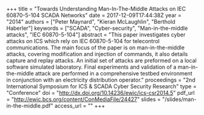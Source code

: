 +++
title = "Towards Understanding Man-In-The-Middle Attacks on IEC 60870-5-104 SCADA Networks"
date = 2017-12-09T17:44:38Z
year = "2014"
authors = ["Peter Maynard", "Kieran McLaughlin", "Berthold Haberler"]
keywords = ["SCADA", "Cyber-security", "Man-in-the-middle attacks", "IEC 60870-5-104"]
abstract = "This paper investigates cyber attacks on ICS which rely on IEC 60870-5-104 for telecontrol communications. The main focus of the paper is on man-in-the-middle attacks, covering modification and injection of commands, it also details capture and replay attacks. An initial set of attacks are preformed on a local software simulated laboratory. Final experiments and validation of a man-in-the-middle attack are performed in a comprehensive testbed environment in conjunction with an electricity distribution operator."
proceedings = "2nd International Symposium for ICS & SCADA Cyber Security Research"
type = "Conference"
doi = "http://dx.doi.org/10.14236/ewic/ics-csr2014.5"
pdf_url = "http://ewic.bcs.org/content/ConMediaFile/24427"
slides = "/slides/man-in-the-middle.pdf"
access_url = ""
+++
